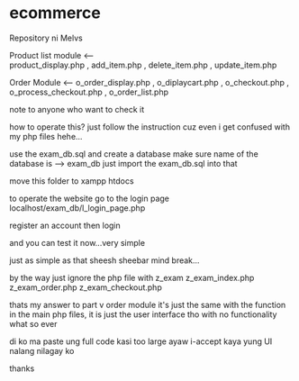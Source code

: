 # ecommerce

Repository ni Melvs

Product list module  <--                      
    product_display.php , 
    add_item.php , 
    delete_item.php , 
    update_item.php
                                                
Order Module  <--
    o_order_display.php , 
    o_diplaycart.php , 
    o_checkout.php , 
    o_process_checkout.php , 
    o_order_list.php
 
 
note to anyone who want to check it

how to operate this? just follow the instruction cuz even i get confused with my php files hehe...

use the exam_db.sql and create a database
make sure name of the database is --> exam_db 
just import the exam_db.sql into that

move this folder to xampp htdocs

to operate the website go to the login page
    localhost/exam_db/l_login_page.php

register an account 
then login

and you can test it now...very simple

just as simple as that sheesh sheebar mind break...


by the way just ignore the php file with z_exam
    z_exam_index.php
    z_exam_order.php
    z_exam_checkout.php

thats my answer to part v order module
it's just the same with the function in the main php files, it is just the user interface tho with no functionality
what so ever

di ko ma paste ung full code kasi too large ayaw i-accept kaya yung UI nalang nilagay ko

thanks
